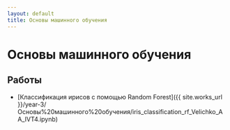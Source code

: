 ```yaml
---
layout: default
title: Основы машинного обучения
---
```


# Основы машинного обучения

## Работы

- [Классификация ирисов с помощью Random Forest]({{ site.works_url }}/year-3/Основы%20машинного%20обучения/iris_classification_rf_Velichko_AA_IVT4.ipynb) 